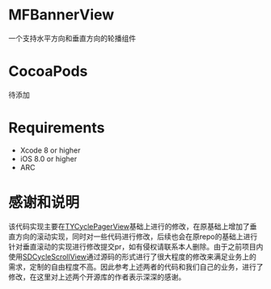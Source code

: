 # MFBannerView
 一个支持水平方向和垂直方向的轮播组件
 
# CocoaPods
待添加

# Requirements
* Xcode 8 or higher
* iOS 8.0 or higher
* ARC

# 感谢和说明
该代码实现主要在[TYCyclePagerView](https://github.com/12207480/TYCyclePagerView)基础上进行的修改，在原基础上增加了垂直方向的滚动实现，同时对一些代码进行修改，后续也会在原repo的基础上进行针对垂直滚动的实现进行修改提交pr，如有侵权请联系本人删除。由于之前项目内使用[SDCycleScrollView](https://github.com/gsdios/SDCycleScrollView)通过源码的形式进行了很大程度的修改来满足业务上的需求，定制的自由程度不高。因此参考上述两者的代码和我们自己的业务，进行了修改，在这里对上述两个开源库的作者表示深深的感谢。

